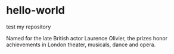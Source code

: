 # hello-world
test my repository

Named for the late British actor Laurence Olivier, 
the prizes honor achievements in London theater, musicals, dance and opera.
